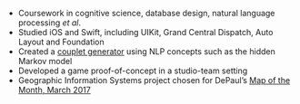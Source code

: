 * Coursework in cognitive science, database design, natural language processing *et al*.
* Studied iOS and Swift, including UIKit, Grand Central Dispatch, Auto Layout and Foundation
* Created a [couplet generator](http://coupleteer.theodinspire.com/) using NLP concepts such as the hidden Markov model
* Developed a game proof-of-concept in a studio-team setting
* Geographic Information Systems project chosen for DePaul’s [Map of the Month, March 2017](via.library.depaul.edu/mom/40/)
